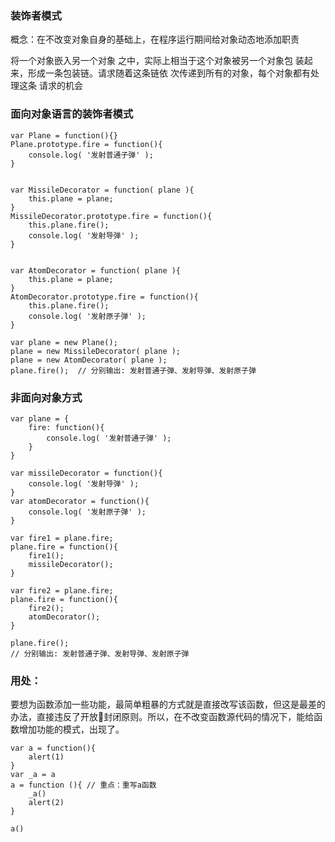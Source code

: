 ### 装饰者模式
概念：在不改变对象自身的基础上，在程序运行期间给对象动态地添加职责

将一个对象嵌入另一个对象 之中，实际上相当于这个对象被另一个对象包 装起来，形成一条包装链。请求随着这条链依 次传递到所有的对象，每个对象都有处理这条 请求的机会
### 面向对象语言的装饰者模式
    var Plane = function(){}
    Plane.prototype.fire = function(){
        console.log( '发射普通子弹' );
    }


    var MissileDecorator = function( plane ){
        this.plane = plane;
    }
    MissileDecorator.prototype.fire = function(){
        this.plane.fire();
        console.log( '发射导弹' );
    }


    var AtomDecorator = function( plane ){
        this.plane = plane;
    }
    AtomDecorator.prototype.fire = function(){
        this.plane.fire();
        console.log( '发射原子弹' );
    }

    var plane = new Plane();
    plane = new MissileDecorator( plane );
    plane = new AtomDecorator( plane );
    plane.fire();  // 分别输出: 发射普通子弹、发射导弹、发射原子弹
### 非面向对象方式

    var plane = {
        fire: function(){
            console.log( '发射普通子弹' ); 
        }
    }

    var missileDecorator = function(){ 
        console.log( '发射导弹' );
    }
    var atomDecorator = function(){ 
        console.log( '发射原子弹' );
    }

    var fire1 = plane.fire;
    plane.fire = function(){ 
        fire1();
        missileDecorator(); 
    }

    var fire2 = plane.fire;
    plane.fire = function(){ 
        fire2();
        atomDecorator(); 
    }

    plane.fire();
    // 分别输出: 发射普通子弹、发射导弹、发射原子弹
### 用处：
要想为函数添加一些功能，最简单粗暴的方式就是直接改写该函数，但这是最差的办法，直接违反了开放封闭原则。所以，在不改变函数源代码的情况下，能给函数增加功能的模式，出现了。

    var a = function(){
        alert(1)
    }
    var _a = a
    a = function (){ // 重点：重写a函数
        _a()
        alert(2)
    }

    a()


